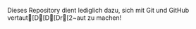 Dieses Repository dient lediglich dazu, sich mit Git und GitHub vertaut[D[D[Dr[2~aut zu machen!
